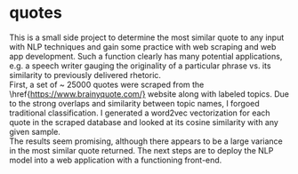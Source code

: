 # quotes

This is a small side project to determine the most similar quote to any input with NLP techniques and gain some practice with web scraping and web app development. 
Such a function clearly has many potential applications, e.g. a speech writer gauging the originality of a particular phrase vs. its similarity to previously delivered rhetoric.  
First, a set of ~ 25000 quotes were scraped from the \href{https://www.brainyquote.com/} website along with labeled topics. 
Due to the strong overlaps and similarity between topic names, I forgoed traditional classification.
I generated a word2vec vectorization for each quote in the scraped database and looked at its cosine similarity with any given sample.  
The results seem promising, although there appears to be a large variance in the most similar quote returned. 
The next steps are to deploy the NLP model into a web application with a functioning front-end. 
